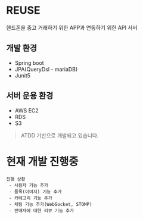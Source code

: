 # REUSE
핸드폰을 중고 거래하기 위한 APP과 연동하기 위한 API 서버

## 개발 환경
 - Spring boot 
 - JPA(QueryDsl - mariaDB)
 - Junit5
 
## 서버 운용 환경
 - AWS EC2
 - RDS
 - S3
 
> ATDD 기반으로 개발되고 있습니다.  


# 현재 개발 진행중
 ```
 진행 상황
  - 사용자 기능 추가
  - 품목(이미지) 기능 추가
  - 카테고리 기능 추가
  - 채팅 기능 추가(WebSocket, STOMP)
  - 판매자에 대한 리뷰 기능 추가
  
 ```

